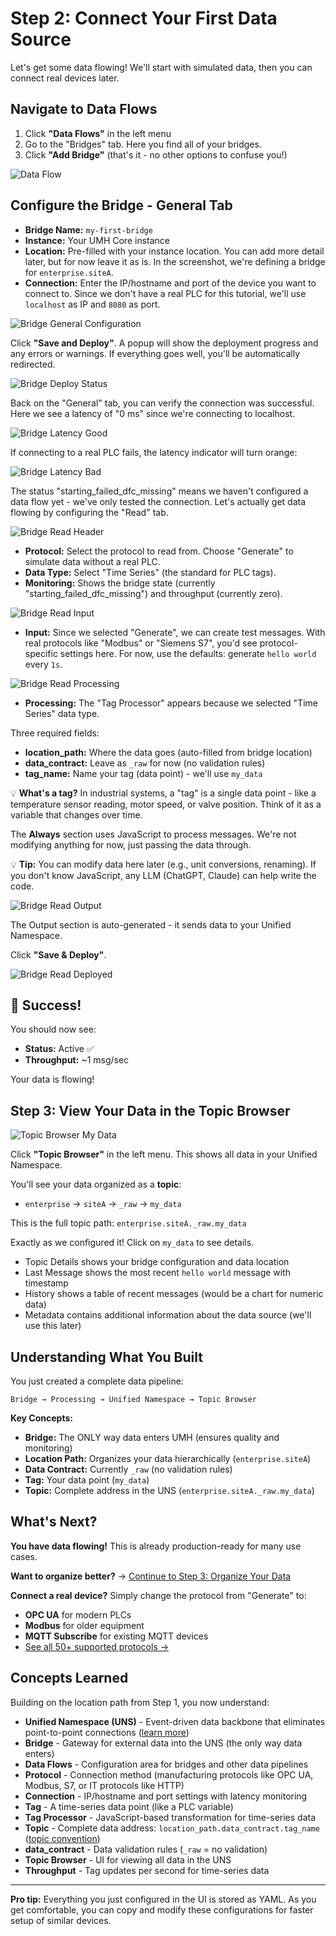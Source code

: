 # Step 2: Connect Your First Data Source

Let's get some data flowing! We'll start with simulated data, then you can connect real devices later.

## Navigate to Data Flows

1. Click **"Data Flows"** in the left menu
2. Go to the "Bridges" tab. Here you find all of your bridges.
3. Click **"Add Bridge"** (that's it - no other options to confuse you!)

![Data Flow](./images/data-flow.png)

## Configure the Bridge - General Tab

- **Bridge Name:** `my-first-bridge`
- **Instance:** Your UMH Core instance
- **Location:** Pre-filled with your instance location. You can add more detail later, but for now leave it as is. In the screenshot, we're defining a bridge for `enterprise.siteA`.
- **Connection:** Enter the IP/hostname and port of the device you want to connect to. Since we don't have a real PLC for this tutorial, we'll use `localhost` as IP and `8080` as port.

![Bridge General Configuration](./images/bridge-general.png)

Click **"Save and Deploy"**. A popup will show the deployment progress and any errors or warnings. If everything goes well, you'll be automatically redirected.

![Bridge Deploy Status](./images/bridge-general-deploy.png)

Back on the "General" tab, you can verify the connection was successful. Here we see a latency of "0 ms" since we're connecting to localhost.

![Bridge Latency Good](./images/bridge-general-latency.png)

If connecting to a real PLC fails, the latency indicator will turn orange:

![Bridge Latency Bad](./images/bridge-general-latency-bad.png)

The status "starting_failed_dfc_missing" means we haven't configured a data flow yet - we've only tested the connection. Let's actually get data flowing by configuring the "Read" tab.

![Bridge Read Header](./images/bridge-read-header.png)

- **Protocol:** Select the protocol to read from. Choose "Generate" to simulate data without a real PLC.
- **Data Type:** Select "Time Series" (the standard for PLC tags).
- **Monitoring:** Shows the bridge state (currently "starting_failed_dfc_missing") and throughput (currently zero).

![Bridge Read Input](./images/bridge-read-input.png)

- **Input:** Since we selected "Generate", we can create test messages. With real protocols like "Modbus" or "Siemens S7", you'd see protocol-specific settings here. For now, use the defaults: generate `hello world` every `1s`.

![Bridge Read Processing](./images/bridge-read-processing.png)

- **Processing:** The "Tag Processor" appears because we selected "Time Series" data type.

Three required fields:
- **location_path:** Where the data goes (auto-filled from bridge location)
- **data_contract:** Leave as `_raw` for now (no validation rules)
- **tag_name:** Name your tag (data point) - we'll use `my_data`

💡 **What's a tag?** In industrial systems, a "tag" is a single data point - like a temperature sensor reading, motor speed, or valve position. Think of it as a variable that changes over time.

The **Always** section uses JavaScript to process messages. We're not modifying anything for now, just passing the data through.

💡 **Tip:** You can modify data here later (e.g., unit conversions, renaming). If you don't know JavaScript, any LLM (ChatGPT, Claude) can help write the code.

![Bridge Read Output](./images/bridge-read-output.png)

The Output section is auto-generated - it sends data to your Unified Namespace.

Click **"Save & Deploy"**.

![Bridge Read Deployed](./images/bridge-read-deployed.png)

## 🎉 Success!

You should now see:
- **Status:** Active ✅
- **Throughput:** ~1 msg/sec

Your data is flowing!

## Step 3: View Your Data in the Topic Browser

![Topic Browser My Data](./images/topic-browser-my_data.png)

Click **"Topic Browser"** in the left menu. This shows all data in your Unified Namespace.

You'll see your data organized as a **topic**:
- `enterprise` → `siteA` → `_raw` → `my_data`

This is the full topic path: `enterprise.siteA._raw.my_data`

Exactly as we configured it! Click on `my_data` to see details.

- Topic Details shows your bridge configuration and data location
- Last Message shows the most recent `hello world` message with timestamp
- History shows a table of recent messages (would be a chart for numeric data)
- Metadata contains additional information about the data source (we'll use this later)

## Understanding What You Built

You just created a complete data pipeline:

```text
Bridge → Processing → Unified Namespace → Topic Browser
```

**Key Concepts:**
- **Bridge:** The ONLY way data enters UMH (ensures quality and monitoring)
- **Location Path:** Organizes your data hierarchically (`enterprise.siteA`)
- **Data Contract:** Currently `_raw` (no validation rules)
- **Tag:** Your data point (`my_data`)
- **Topic:** Complete address in the UNS (`enterprise.siteA._raw.my_data`)

## What's Next?

**You have data flowing!** This is already production-ready for many use cases.

**Want to organize better?** → [Continue to Step 3: Organize Your Data](2-organize-data.md)

**Connect a real device?** Simply change the protocol from "Generate" to:
- **OPC UA** for modern PLCs
- **Modbus** for older equipment
- **MQTT Subscribe** for existing MQTT devices
- [See all 50+ supported protocols →](https://docs.umh.app/benthos-umh/input)

## Concepts Learned

Building on the location path from Step 1, you now understand:

- **Unified Namespace (UNS)** - Event-driven data backbone that eliminates point-to-point connections ([learn more](../usage/unified-namespace/README.md))
- **Bridge** - Gateway for external data into the UNS (the only way data enters)
- **Data Flows** - Configuration area for bridges and other data pipelines
- **Protocol** - Connection method (manufacturing protocols like OPC UA, Modbus, S7, or IT protocols like HTTP)
- **Connection** - IP/hostname and port settings with latency monitoring
- **Tag** - A time-series data point (like a PLC variable)
- **Tag Processor** - JavaScript-based transformation for time-series data
- **Topic** - Complete data address: `location_path.data_contract.tag_name` ([topic convention](../usage/unified-namespace/topic-convention.md))
- **data_contract** - Data validation rules (`_raw` = no validation)
- **Topic Browser** - UI for viewing all data in the UNS
- **Throughput** - Tag updates per second for time-series data

---

**Pro tip:** Everything you just configured in the UI is stored as YAML. As you get comfortable, you can copy and modify these configurations for faster setup of similar devices.
